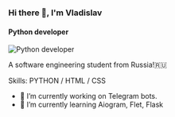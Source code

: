 ### Hi there 👋, I'm Vladislav
#### Python developer
![Python developer](https://res.cloudinary.com/practicaldev/image/fetch/s--RSrVjzgo--/c_imagga_scale,f_auto,fl_progressive,h_420,q_66,w_1000/https://dev-to-uploads.s3.amazonaws.com/uploads/articles/lesbaa8cdfhy794wp41a.gif)

A software engineering student from Russia!🇷🇺

Skills: PYTHON / HTML / CSS

- 🔭 I’m currently working on Telegram bots. 
- 🌱 I’m currently learning Aiogram, Flet, Flask 




